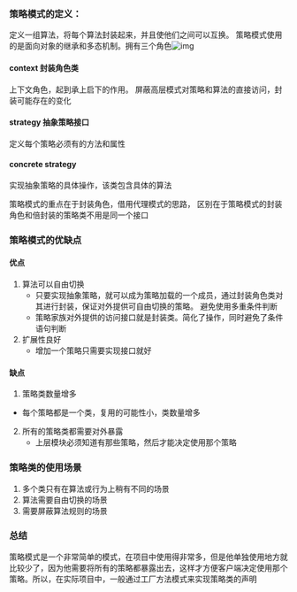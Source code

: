 ### 策略模式的定义：

定义一组算法，将每个算法封装起来，并且使他们之间可以互换。 策略模式使用的是面向对象的继承和多态机制。拥有三个角色![img](D:\study\OboutDesign\doc\strategy.png)

####  context   封装角色类

上下文角色，起到承上启下的作用。 屏蔽高层模式对策略和算法的直接访问，封装可能存在的变化

####  strategy  抽象策略接口

定义每个策略必须有的方法和属性

####  concrete strategy

实现抽象策略的具体操作，该类包含具体的算法

策略模式的重点在于封装角色，借用代理模式的思路， 区别在于策略模式的封装角色和倍封装的策略类不用是同一个接口

### 策略模式的优缺点

#### 优点

1. 算法可以自由切换 
   - 只要实现抽象策略，就可以成为策略加载的一个成员，通过封装角色类对其进行封装，保证对外提供可自由切换的策略。 避免使用多重条件判断
   - 策略家族对外提供的访问接口就是封装类。简化了操作，同时避免了条件语句判断
2. 扩展性良好
   - 增加一个策略只需要实现接口就好

#### 缺点

1.  策略类数量增多
   - 每个策略都是一个类，复用的可能性小，类数量增多
2. 所有的策略类都需要对外暴露
   - 上层模块必须知道有那些策略，然后才能决定使用那个策略

### 策略类的使用场景

1. 多个类只有在算法或行为上稍有不同的场景
2. 算法需要自由切换的场景
3. 需要屏蔽算法规则的场景

### 总结

策略模式是一个非常简单的模式，在项目中使用得非常多，但是他单独使用地方就比较少了，因为他需要将所有的策略都暴露出去，这样才方便客户端决定使用那个策略。所以，在实际项目中，一般通过工厂方法模式来实现策略类的声明



